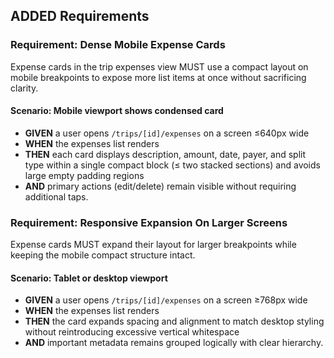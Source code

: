 ## ADDED Requirements
### Requirement: Dense Mobile Expense Cards
Expense cards in the trip expenses view MUST use a compact layout on mobile breakpoints to expose more list items at once without sacrificing clarity.

#### Scenario: Mobile viewport shows condensed card
- **GIVEN** a user opens `/trips/[id]/expenses` on a screen ≤640px wide
- **WHEN** the expenses list renders
- **THEN** each card displays description, amount, date, payer, and split type within a single compact block (≤ two stacked sections) and avoids large empty padding regions
- **AND** primary actions (edit/delete) remain visible without requiring additional taps.

### Requirement: Responsive Expansion On Larger Screens
Expense cards MUST expand their layout for larger breakpoints while keeping the mobile compact structure intact.

#### Scenario: Tablet or desktop viewport
- **GIVEN** a user opens `/trips/[id]/expenses` on a screen ≥768px wide
- **WHEN** the expenses list renders
- **THEN** the card expands spacing and alignment to match desktop styling without reintroducing excessive vertical whitespace
- **AND** important metadata remains grouped logically with clear hierarchy.
